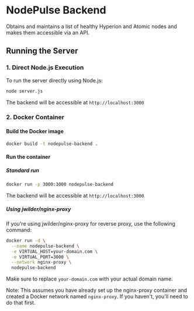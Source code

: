# NodePulse Backend

Obtains and maintains a list of healthy Hyperion and Atomic nodes and makes them accessible via an API.

## Running the Server

### 1. Direct Node.js Execution
To run the server directly using Node.js:

```bash
node server.js
```

The backend will be accessible at `http://localhost:3000`

### 2. Docker Container

#### Build the Docker image
```bash
docker build -t nodepulse-backend .
```

#### Run the container

##### Standard run
```bash
docker run -p 3000:3000 nodepulse-backend
```

The backend will be accessible at `http://localhost:3000`

##### Using jwilder/nginx-proxy
If you're using jwilder/nginx-proxy for reverse proxy, use the following command:

```bash
docker run -d \
  --name nodepulse-backend \
  -e VIRTUAL_HOST=your-domain.com \
  -e VIRTUAL_PORT=3000 \
  --network nginx-proxy \
  nodepulse-backend
```

Make sure to replace `your-domain.com` with your actual domain name.

Note: This assumes you have already set up the nginx-proxy container and created a Docker network named `nginx-proxy`. If you haven't, you'll need to do that first.


